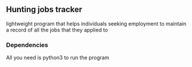 ## Hunting jobs tracker
lightweight program that helps individuals seeking employment to maintain a record of all the jobs that they applied to <br>
### Dependencies
All you need is python3 to run the program
